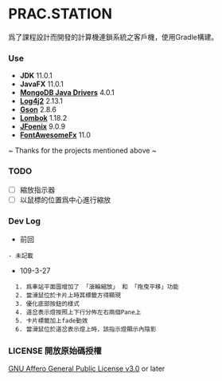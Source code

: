 # **PRAC.STATION**
爲了課程設計而開發的計算機連鎖系統之客戶機，使用Gradle構建。

### Use
  - **JDK** 11.0.1
  - **JavaFX** 11.0.1
  - **[MongoDB Java Drivers](https://mongodb.github.io/mongo-java-driver/)** 4.0.1
  - **[Log4j2](https://logging.apache.org/log4j/2.x/)** 2.13.1
  - **[Gson](https://github.com/google/gson)** 2.8.6
  - **[Lombok](https://github.com/rzwitserloot/lombok)** 1.18.2
  - **[JFoenix](https://github.com/jfoenixadmin/JFoenix)** 9.0.9
  - **[FontAwesomeFx](https://bitbucket.org/Jerady/fontawesomefx)** 11.0

  ~ Thanks for the projects mentioned above ~
  
### TODO
  - [ ] 縮放指示器
  - [ ] 以鼠標的位置爲中心進行縮放
  
### Dev Log
- 前回
```
- 未記載
```
 
    
- 109-3-27
```
  1. 爲車站平面圖增加了 「滾輪縮放」 和 「拖曳平移」功能
  2. 當滑鼠位於卡片上時其標籤方得顯現
  3. 優化底部按鈕的樣式
  4. 道岔表示燈按照上下行分佈左右兩個Pane上
  5. 卡片標籤加上fade動效
  6. 當滑鼠位於道岔表示燈上時，該指示燈顯示內陰影
```

### LICENSE 開放原始碼授權
 [GNU Affero General Public License v3.0](https://www.gnu.org/licenses/agpl-3.0.html) or later